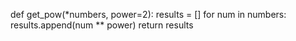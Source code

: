 def get_pow(*numbers, power=2):
    results = []
    for num in numbers:
        results.append(num ** power)
    return results
